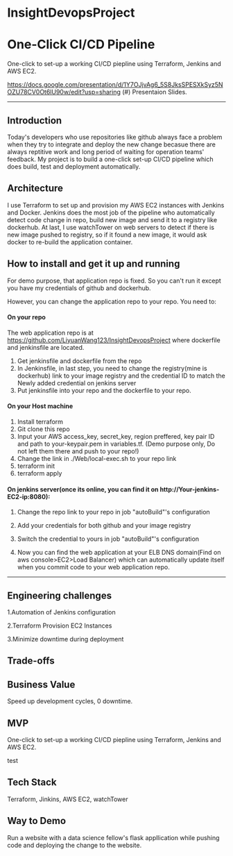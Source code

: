 # InsightDevopsProject

# One-Click CI/CD Pipeline

One-click to set-up a working CI/CD piepline using Terraform, Jenkins and AWS EC2.

https://docs.google.com/presentation/d/1Y7OJjvAg6_5S8JksSPESXkSyz5NOZU78CV0Ot6lU90w/edit?usp=sharing (#) Presentaion Slides.

<hr/>

## Introduction

Today's developers who use repositories like github always face a problem when they try to integrate and deploy the new change becasue there are always reptitive work and long period of waiting for operation teams' feedback. My project is to build a one-click set-up CI/CD pipeline which does build, test and deployment automatically. 

## Architecture

I use Terraform to set up and provision my AWS EC2 instances with Jenkins and Docker. Jenkins does the most job of the pipeline who automatically detect code change in repo, build new image and send it to a registry like dockerhub. At last, I use watchTower on web servers to detect if there is new image pushed to registry, so if it found a new image, it would ask docker to re-build the application container.


## How to install and get it up and running
For demo purpose, that application repo is fixed. So you can't run it except you have my credentials of github and dockerhub.

However, you can change the application repo to your repo. You need to: 

#### On your repo

The web application repo is at https://github.com/LiyuanWang123/InsightDevopsProject where dockerfile and jenkinsfile are located.

1. Get jenkinsfile and dockerfile from the repo
2. In Jenkinsfile, in last step, you need to change the registry(mine is dockerhub) link to your image registry and the credential ID to match the Newly added credential on jenkins server
3. Put jenkinsfile into your repo and the dockerfile to your repo. 

#### On your Host machine 

1. Install terraform
2. Git clone this repo
3. Input your AWS access_key, secret_key, region preffered, key pair ID and path to your-keypair.pem in variables.tf. (Demo purpose only, Do not left them there and push to your repo!)
4. Change the link in ./Web/local-exec.sh to your repo link
5. terraform init
6. terraform apply

#### On jenkins server(once its online, you can find it on http://Your-jenkins-EC2-ip:8080): 
1. Change the repo link to your repo in job "autoBuild"'s configuration 
2. Add your credentials for both github and your image registry
3. Switch the credential to yours in job "autoBuild"'s configuration 

4. Now you can find the web application at your ELB DNS domain(Find on aws console>EC2>Load Balancer) which can automatically update itself when you commit code to your web application repo.








<hr/>



## Engineering challenges

1.Automation of Jenkins configuration

2.Terraform Provision EC2 Instances

3.Minimize downtime during deployment

## Trade-offs


## Business Value 

Speed up development cycles, 0 downtime.

## MVP

One-click to set-up a working CI/CD piepline using Terraform, Jenkins and AWS EC2.

test

## Tech Stack

Terraform, Jinkins, AWS EC2, watchTower

## Way to Demo

Run a website with a data science fellow's flask appllication while pushing code and deploying the change to the website.
